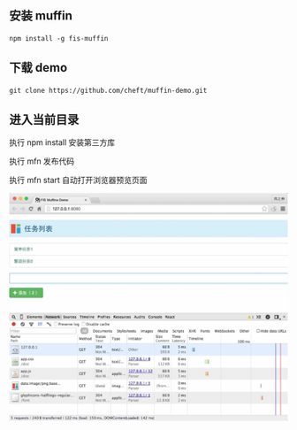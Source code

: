 ## 安装 muffin

`npm install -g fis-muffin`

## 下载 demo

`git clone https://github.com/cheft/muffin-demo.git`

## 进入当前目录

执行 npm install 安装第三方库

执行 mfn 发布代码

执行 mfn start 自动打开浏览器预览页面

![](assets/chrome.jpg)
